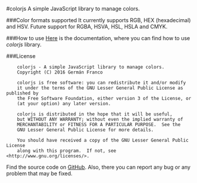 #colorjs
A simple JavaScript library to manage colors. 

###Color formats supported
It currently supports RGB, HEX (hexadecimal) and HSV.
Future support for RGBA, HSVA, HSL, HSLA and CMYK.

###How to use
[Here](http://htmlpreview.github.io/?https://github.com/germanfr/colorjs/blob/master/doc/index.html) is the documentation, where you can find how to use *colorjs* library.

###License
```
    colorjs - A simple JavaScript library to manage colors.
    Copyright (C) 2016 Germán Franco

    colorjs is free software: you can redistribute it and/or modify
    it under the terms of the GNU Lesser General Public License as published by
    the Free Software Foundation, either version 3 of the License, or
    (at your option) any later version.

    colorjs is distributed in the hope that it will be useful,
    but WITHOUT ANY WARRANTY; without even the implied warranty of
    MERCHANTABILITY or FITNESS FOR A PARTICULAR PURPOSE.  See the
    GNU Lesser General Public License for more details.

    You should have received a copy of the GNU Lesser General Public License
    along with this program.  If not, see <http://www.gnu.org/licenses/>.
```
Find the source code on [GitHub](https://github.com/germanfr/colorjs). Also, there you can report any bug or any problem that may be fixed.
